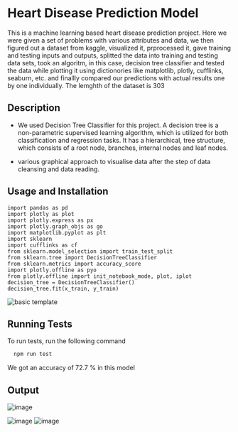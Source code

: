 
# Heart Disease Prediction Model

This is a machine learning based heart disease prediction project. Here we were given a set of problems with various attributes and data, we then figured out a dataset from kaggle, visualized it, prprocessed it, gave training and testing inputs and outputs, splitted the data into training and testing data sets, took an algoritm, in this case, decision tree classifier and tested the data while plotting it using dictionories like matplotlib, plotly, cufflinks, seaburn, etc. and finallly compared our predictions with actual results one by one individually.
The lemghth of the dataset is 303
## Description

- We used Decision Tree Classifier for this project.
A decision tree is a non-parametric supervised learning algorithm, which is utilized for both classification and regression tasks. It has a hierarchical, tree structure, which consists of a root node, branches, internal nodes and leaf nodes.



- various graphical approach to visualise data after the step of data cleansing and data reading.


## Usage and Installation

```import numpy as np
import pandas as pd
import plotly as plot
import plotly.express as px
import plotly.graph_objs as go
import matplotlib.pyplot as plt
import sklearn 
import cufflinks as cf
from sklearn.model_selection import train_test_split
from sklearn.tree import DecisionTreeClassifier
from sklearn.metrics import accuracy_score
import plotly.offline as pyo
from plotly.offline import init_notebook_mode, plot, iplot
decision_tree = DecisionTreeClassifier()
decision_tree.fit(x_train, y_train)
```





![basic template](https://user-images.githubusercontent.com/92213377/215019428-c58aee1a-b92f-44bd-bc57-ddad8223ca4a.png)


## Running Tests

To run tests, run the following command

```bash
  npm run test
```

We got an accuracy of 72.7 % in this model


## Output
![image](https://user-images.githubusercontent.com/92213377/215019340-a6ef790c-5541-4817-b6a9-0dd4c22ab46f.png)

![image](https://user-images.githubusercontent.com/92213377/215019060-04b496b5-1b28-4803-bdf6-5065fc88c7ae.png)
![image](https://user-images.githubusercontent.com/92213377/215019110-0b55d724-8dd5-45a0-9aab-d1e99f270ac2.png)
